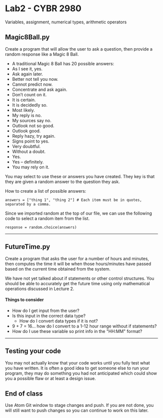 # Lab2 - CYBR 2980
Variables, assignment, numerical types, arithmetic operators

## Magic8Ball.py
Create a program that will allow the user to ask a question, then provide a random response like a Magic 8 Ball.

- A traditional Magic 8 Ball has 20 possible answers:
- As I see it, yes.
- Ask again later.
- Better not tell you now.
- Cannot predict now.
- Concentrate and ask again.
- Don’t count on it.
- It is certain.
- It is decidedly so.
- Most likely.
- My reply is no.
- My sources say no.
- Outlook not so good.
- Outlook good.
- Reply hazy, try again.
- Signs point to yes.
- Very doubtful.
- Without a doubt.
- Yes.
- Yes – definitely.
- You may rely on it.

You may select to use these or answers you have created. They key is that they are given a random answer to the question they ask.

How to create a list of possible answers:
```
answers = ["thing 1", "thing 2"] # Each item must be in quotes, separated by a comma.
```
Since we imported random at the top of our file, we can use the following code to select a random item from the list.
```
response = random.choice(answers)
```
---
## FutureTime.py
Create a program that asks the user for a number of hours and minutes, then computes the time it will be when those hours/minutes have passed based on the current time obtained from the system.

We have not yet talked about if statements or other control structures. You should be able to accurately get the future time using only mathematical operations discussed in Lecture 2.

#### Things to consider
- How do I get input from the user?
- Is this input in the correct data type?
  - How do I convert data types if it is not?
- 9 + 7 = 16... how do I convert to a 1-12 hour range without if statements?
- How do I use these variable so print info in the "HH:MM" format?

---

## Testing your code
You may not actually know that your code works until you fully test what you have written. It is often a good idea to get someone else to run your program, they may do something you had not anticipated which could show you a possible flaw or at least a design issue.

## End of class
Use Atom Git window to stage changes and push. If you are not done, you will still want to push changes so you can continue to work on this later.
